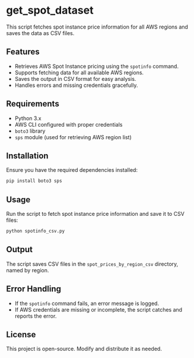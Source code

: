 # get_spot_dataset

This script fetches spot instance price information for all AWS regions and saves the data as CSV files.

## Features
- Retrieves AWS Spot Instance pricing using the `spotinfo` command.
- Supports fetching data for all available AWS regions.
- Saves the output in CSV format for easy analysis.
- Handles errors and missing credentials gracefully.

## Requirements
- Python 3.x
- AWS CLI configured with proper credentials
- `boto3` library
- `sps` module (used for retrieving AWS region list)

## Installation
Ensure you have the required dependencies installed:
```bash
pip install boto3 sps
```

## Usage
Run the script to fetch spot instance price information and save it to CSV files:
```bash
python spotinfo_csv.py
```

## Output
The script saves CSV files in the `spot_prices_by_region_csv` directory, named by region.

## Error Handling
- If the `spotinfo` command fails, an error message is logged.
- If AWS credentials are missing or incomplete, the script catches and reports the error.

## License
This project is open-source. Modify and distribute it as needed.

